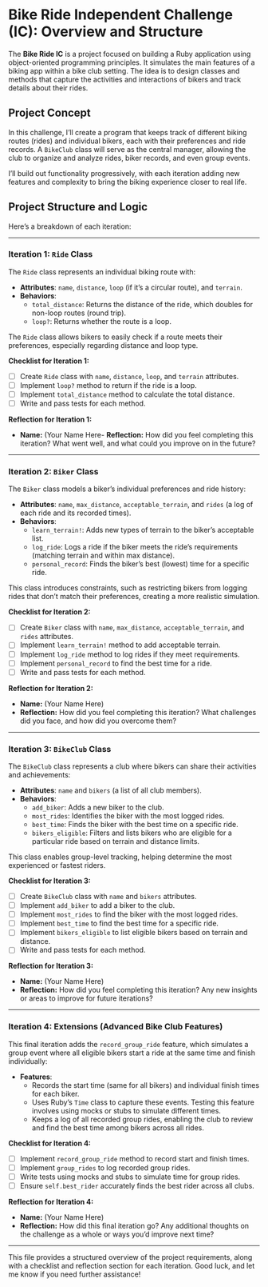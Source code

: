 # Bike Ride Independent Challenge (IC): Overview and Structure

The **Bike Ride IC** is a project focused on building a Ruby application using object-oriented programming principles. It simulates the main features of a biking app within a bike club setting. The idea is to design classes and methods that capture the activities and interactions of bikers and track details about their rides.

## Project Concept

In this challenge, I’ll create a program that keeps track of different biking routes (rides) and individual bikers, each with their preferences and ride records. A `BikeClub` class will serve as the central manager, allowing the club to organize and analyze rides, biker records, and even group events.

I’ll build out functionality progressively, with each iteration adding new features and complexity to bring the biking experience closer to real life.

## Project Structure and Logic

Here’s a breakdown of each iteration:

---

### Iteration 1: `Ride` Class

The `Ride` class represents an individual biking route with:

- **Attributes**: `name`, `distance`, `loop` (if it’s a circular route), and `terrain`.
- **Behaviors**:
  - `total_distance`: Returns the distance of the ride, which doubles for non-loop routes (round trip).
  - `loop?`: Returns whether the route is a loop.

The `Ride` class allows bikers to easily check if a route meets their preferences, especially regarding distance and loop type.

**Checklist for Iteration 1:**
- [ ] Create `Ride` class with `name`, `distance`, `loop`, and `terrain` attributes.
- [ ] Implement `loop?` method to return if the ride is a loop.
- [ ] Implement `total_distance` method to calculate the total distance.
- [ ] Write and pass tests for each method.

**Reflection for Iteration 1:**
- **Name:** (Your Name Here- **Reflection:** How did you feel completing this iteration? What went well, and what could you improve on in the future?

---

### Iteration 2: `Biker` Class

The `Biker` class models a biker’s individual preferences and ride history:

- **Attributes**: `name`, `max_distance`, `acceptable_terrain`, and `rides` (a log of each ride and its recorded times).
- **Behaviors**:
  - `learn_terrain!`: Adds new types of terrain to the biker’s acceptable list.
  - `log_ride`: Logs a ride if the biker meets the ride’s requirements (matching terrain and within max distance).
  - `personal_record`: Finds the biker’s best (lowest) time for a specific ride.

This class introduces constraints, such as restricting bikers from logging rides that don’t match their preferences, creating a more realistic simulation.

**Checklist for Iteration 2:**
- [ ] Create `Biker` class with `name`, `max_distance`, `acceptable_terrain`, and `rides` attributes.
- [ ] Implement `learn_terrain!` method to add acceptable terrain.
- [ ] Implement `log_ride` method to log rides if they meet requirements.
- [ ] Implement `personal_record` to find the best time for a ride.
- [ ] Write and pass tests for each method.

**Reflection for Iteration 2:**
- **Name:** (Your Name Here)
- **Reflection:** How did you feel completing this iteration? What challenges did you face, and how did you overcome them?

---

### Iteration 3: `BikeClub` Class

The `BikeClub` class represents a club where bikers can share their activities and achievements:

- **Attributes**: `name` and `bikers` (a list of all club members).
- **Behaviors**:
  - `add_biker`: Adds a new biker to the club.
  - `most_rides`: Identifies the biker with the most logged rides.
  - `best_time`: Finds the biker with the best time on a specific ride.
  - `bikers_eligible`: Filters and lists bikers who are eligible for a particular ride based on terrain and distance limits.

This class enables group-level tracking, helping determine the most experienced or fastest riders.

**Checklist for Iteration 3:**
- [ ] Create `BikeClub` class with `name` and `bikers` attributes.
- [ ] Implement `add_biker` to add a biker to the club.
- [ ] Implement `most_rides` to find the biker with the most logged rides.
- [ ] Implement `best_time` to find the best time for a specific ride.
- [ ] Implement `bikers_eligible` to list eligible bikers based on terrain and distance.
- [ ] Write and pass tests for each method.

**Reflection for Iteration 3:**
- **Name:** (Your Name Here)
- **Reflection:** How did you feel completing this iteration? Any new insights or areas to improve for future iterations?

---

### Iteration 4: Extensions (Advanced Bike Club Features)

This final iteration adds the `record_group_ride` feature, which simulates a group event where all eligible bikers start a ride at the same time and finish individually:

- **Features**:
  - Records the start time (same for all bikers) and individual finish times for each biker.
  - Uses Ruby’s `Time` class to capture these events. Testing this feature involves using mocks or stubs to simulate different times.
  - Keeps a log of all recorded group rides, enabling the club to review and find the best time among bikers across all rides.

**Checklist for Iteration 4:**
- [ ] Implement `record_group_ride` method to record start and finish times.
- [ ] Implement `group_rides` to log recorded group rides.
- [ ] Write tests using mocks and stubs to simulate time for group rides.
- [ ] Ensure `self.best_rider` accurately finds the best rider across all clubs.

**Reflection for Iteration 4:**
- **Name:** (Your Name Here)
- **Reflection:** How did this final iteration go? Any additional thoughts on the challenge as a whole or ways you’d improve next time?

---

This file provides a structured overview of the project requirements, along with a checklist and reflection section for each iteration. Good luck, and let me know if you need further assistance!